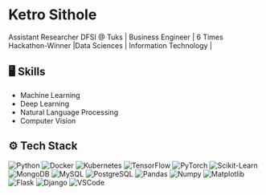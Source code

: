 # Ketro Sithole
Assistant Researcher DFSI @ Tuks | Business Engineer  | 6 Times Hackathon-Winner |Data Sciences | Information Technology | 

## 🖥 Skills
- Machine Learning
- Deep Learning
- Natural Language Processing
- Computer Vision

## ⚙️ Tech Stack
![Python](https://img.shields.io/badge/-Python-05122A?style=social&logo=Python&color=353535) ![Docker](https://img.shields.io/badge/-Docker-05122A?style=social&logo=Docker&color=353535) ![Kubernetes](https://img.shields.io/badge/-Kubernetes-05122A?style=social&logo=Kubernetes&color=353535) ![TensorFlow](https://img.shields.io/badge/-TensorFlow-05122A?style=social&logo=TensorFlow&color=353535) ![PyTorch](https://img.shields.io/badge/-PyTorch-05122A?style=social&logo=PyTorch&color=353535) ![Scikit-Learn](https://img.shields.io/badge/-Scikit%20Learn-05122A?style=social&logo=Scikit-Learn&color=353535) ![MongoDB](https://img.shields.io/badge/-MongoDB-05122A?style=social&logo=MongoDB&color=353535) ![MySQL](https://img.shields.io/badge/-MySQL-05122A?style=social&logo=MySQL&color=353535) ![PostgreSQL](https://img.shields.io/badge/-PostgreSQL-05122A?style=social&logo=PostgreSQL&color=353535) ![Pandas](https://img.shields.io/badge/-Pandas-05122A?style=social&logo=Pandas&color=353535) ![Numpy](https://img.shields.io/badge/-Numpy-05122A?style=social&logo=Numpy&color=353535) ![Matplotlib](https://img.shields.io/badge/-Matplotlib-05122A?style=social&logo=Matplotlib&color=353535) ![Flask](https://img.shields.io/badge/-Flask-05122A?style=social&logo=Flask&color=353535) ![Django](https://img.shields.io/badge/-Django-05122A?style=social&logo=Django&color=353535) ![VSCode](https://img.shields.io/badge/-Visual%20Studio%20Code-05122A?style=social&logo=Visual-Studio-Code&color=353535)
